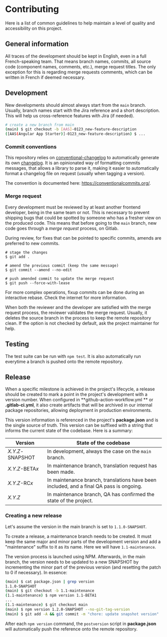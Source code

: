 # Contributing

Here is a list of common guidelines to help maintain a level of quality and accessibility on this project.

## General information

All traces of the development should be kept in English, even in a full French-speaking team. That means branch names, commits, all source code (component names, comments, etc.), merge request titles. The only exception for this is regarding merge requests comments, which can be written in French if deemed necessary.

## Development

New developments should almost always start from the `main` branch. Usually, branch names start with the Jira reference and a short description. This will help us cross-reference features with Jira (if needed).

```bash
# create a new branch from main
(main) $ git checkout -b [AAS]-0123_new-feature-description
([AAS(Angular App Starter)]-0123_new-feature-description) $ ...
``` 
### Commit conventions

This repository relies on [conventional-changelog](https://github.com/conventional-changelog/conventional-changelog) to automatically generate its own [changelog](CHANGELOG.md). It is an opinionated way of formatting commits messages, that allows a library to parse it, making it easier to automatically format a changelog file on request (usually when tagging a version).

The convention is documented here: https://conventionalcommits.org/.

### Merge request

Every development must be reviewed by at least another frontend developer, being in the same team or not. This is necessary to prevent shipping bugs that could be spotted by someone who has a fresher view on the produced code. This means that before going to the `main` branch, new code goes through a *merge request* process, on Gitlab.

During review, for fixes that can be pointed to specific commits, amends are preferred to new commits.

```
# stage the changes
$ git add .

# amend the previous commit (keep the same message)
$ git commit --amend --no-edit

# push amended commit to update the merge request
$ git push --force-with-lease
```

For more complex operations, fixup commits can be done during an interactive rebase. Check the internet for more information.

When both the reviewer and the developer are satisfied with the merge request process, the reviewer validates the merge request. Usually, it deletes the source branch in the process to keep the remote repository clean. If the option is not checked by default, ask the project maintainer for help.

## Testing

The test suite can be run with `npm test`. It is also automatically run everytime a branch is pushed onto the remote repository.

## Release

When a specific milestone is achieved in the project's lifecycle, a release should be created to mark a point in the project's development with a version number. When configured in **github-action-workflow.yml ** or **.gitlab-ci.yml**, it also create artifacts that will be archived in our internal package repositories, allowing deployment in production environments.

This version information is referenced in the project's **package.json** and is the single source of truth. This version can be suffixed with a string that informs the current state of the codebase. Here is a summary:

| Version          | State of the codebase                                        |
| ---------------- | ------------------------------------------------------------ |
| *X.Y.Z*-SNAPSHOT | In development, always the case on the `main` branch.      |
| *X.Y.Z*-BETA*x*  | In maintenance branch, translation request has been made.    |
| *X.Y.Z*-RC*x*    | In maintenance branch, translations have been included, and a final QA pass is ongoing. |
| *X.Y.Z*          | In maintenance branch, QA has confirmed the state of the project. |

### Creating a new release

Let's assume the version in the main branch is set to `1.1.0-SNAPSHOT`.

To create a release, a maintenance branch needs to be created. It must keep the same major and minor parts of the development version and add a "maintenance" suffix to it as its name. Here we will have `1.1-maintenance`.

The version process is launched using NPM. Afterwards, in the main branch, the version needs to be updated to a new SNAPSHOT by incrementing the minor part of the previous version (and resetting the patch to 0 if necessary). In essence:

```bash
(main) $ cat package.json | grep version
1.1.0-SNAPSHOT
(main) $ git checkout -b 1.1-maintenance
(1.1-maintenance) $ npm version 1.1-BETA1
...
(1.1-maintenance) $ git checkout main
(main) $ npm version 1.2.0-SNAPSHOT --no-git-tag-version
(main) $ git add -A && git commit -m "chore: update snapshot version"
```

After each `npm version` command, the `postversion` script in **package.json** will automatically push the reference onto the remote repository.
